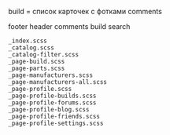 build = список карточек с фотками comments

footer header comments build search

    _index.scss
    _catalog.scss
    _catalog-filter.scss
    _page-build.scss
    _page-parts.scss
    _page-manufacturers.scss
    _page-manufacturers-all.scss
    _page-profile.scss
    _page-profile-builds.scss
    _page-profile-forums.scss
    _page-profile-blog.scss
    _page-profile-friends.scss
    _page-profile-settings.scss
